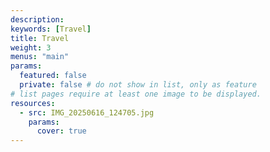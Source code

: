 ```yaml
---
description: 
keywords: [Travel]
title: Travel
weight: 3
menus: "main"
params:
  featured: false
  private: false # do not show in list, only as feature
# list pages require at least one image to be displayed.
resources:
  - src: IMG_20250616_124705.jpg
    params:
      cover: true
---
```

